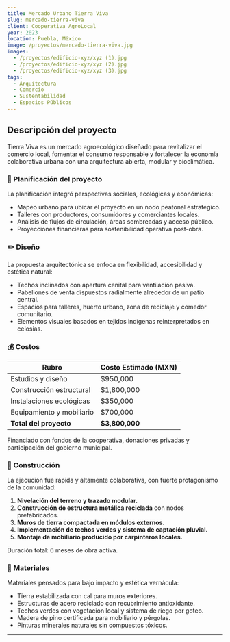 ```yaml
---
title: Mercado Urbano Tierra Viva
slug: mercado-tierra-viva
client: Cooperativa AgroLocal
year: 2023
location: Puebla, México
image: /proyectos/mercado-tierra-viva.jpg
images:
  - /proyectos/edificio-xyz/xyz (1).jpg
  - /proyectos/edificio-xyz/xyz (2).jpg
  - /proyectos/edificio-xyz/xyz (3).jpg
tags:
  - Arquitectura
  - Comercio
  - Sustentabilidad
  - Espacios Públicos
---
```


## Descripción del proyecto

Tierra Viva es un mercado agroecológico diseñado para revitalizar el comercio local, fomentar el consumo responsable y fortalecer la economía colaborativa urbana con una arquitectura abierta, modular y bioclimática.

### 🧠 Planificación del proyecto

La planificación integró perspectivas sociales, ecológicas y económicas:

- Mapeo urbano para ubicar el proyecto en un nodo peatonal estratégico.
- Talleres con productores, consumidores y comerciantes locales.
- Análisis de flujos de circulación, áreas sombreadas y acceso público.
- Proyecciones financieras para sostenibilidad operativa post-obra.

### ✏️ Diseño

La propuesta arquitectónica se enfoca en flexibilidad, accesibilidad y estética natural:

- Techos inclinados con apertura cenital para ventilación pasiva.
- Pabellones de venta dispuestos radialmente alrededor de un patio central.
- Espacios para talleres, huerto urbano, zona de reciclaje y comedor comunitario.
- Elementos visuales basados en tejidos indígenas reinterpretados en celosías.

### 💰 Costos

| Rubro                   | Costo Estimado (MXN) |
|-------------------------|----------------------|
| Estudios y diseño        | $950,000            |
| Construcción estructural | $1,800,000          |
| Instalaciones ecológicas | $350,000            |
| Equipamiento y mobiliario | $700,000           |
| **Total del proyecto**   | **$3,800,000**      |

Financiado con fondos de la cooperativa, donaciones privadas y participación del gobierno municipal.

### 🚧 Construcción

La ejecución fue rápida y altamente colaborativa, con fuerte protagonismo de la comunidad:

1. **Nivelación del terreno y trazado modular.**
2. **Construcción de estructura metálica reciclada** con nodos prefabricados.
3. **Muros de tierra compactada en módulos externos.**
4. **Implementación de techos verdes y sistema de captación pluvial.**
5. **Montaje de mobiliario producido por carpinteros locales.**

Duración total: 6 meses de obra activa.

### 🧱 Materiales

Materiales pensados para bajo impacto y estética vernácula:

- Tierra estabilizada con cal para muros exteriores.
- Estructuras de acero reciclado con recubrimiento antioxidante.
- Techos verdes con vegetación local y sistema de riego por goteo.
- Madera de pino certificada para mobiliario y pérgolas.
- Pinturas minerales naturales sin compuestos tóxicos.

---
